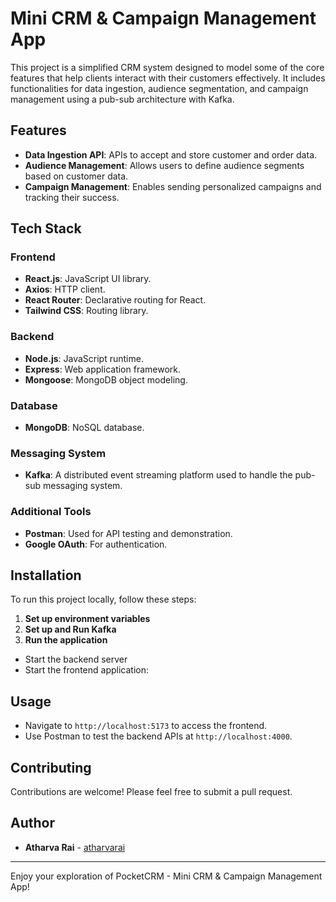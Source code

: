 # Mini CRM & Campaign Management App

This project is a simplified CRM system designed to model some of the core features that help clients interact with their customers effectively. It includes functionalities for data ingestion, audience segmentation, and campaign management using a pub-sub architecture with Kafka.

## Features

- **Data Ingestion API**: APIs to accept and store customer and order data.
- **Audience Management**: Allows users to define audience segments based on customer data.
- **Campaign Management**: Enables sending personalized campaigns and tracking their success.

## Tech Stack

### Frontend

- **React.js**: JavaScript UI library.
- **Axios**: HTTP client.
- **React Router**: Declarative routing for React.
- **Tailwind CSS**: Routing library.

### Backend

- **Node.js**: JavaScript runtime.
- **Express**: Web application framework.
- **Mongoose**: MongoDB object modeling.

### Database

- **MongoDB**: NoSQL database.

### Messaging System

- **Kafka**: A distributed event streaming platform used to handle the pub-sub messaging system.

### Additional Tools

- **Postman**: Used for API testing and demonstration.
- **Google OAuth**: For authentication.

## Installation

To run this project locally, follow these steps:

1. **Set up environment variables**
2. **Set up and Run Kafka**
3. **Run the application**
- Start the backend server
- Start the frontend application:

## Usage

- Navigate to `http://localhost:5173` to access the frontend.
- Use Postman to test the backend APIs at `http://localhost:4000`.

## Contributing

Contributions are welcome! Please feel free to submit a pull request.

## Author

- **Atharva Rai** - [atharvarai](https://github.com/atharvarai)

---

Enjoy your exploration of PocketCRM - Mini CRM & Campaign Management App!
